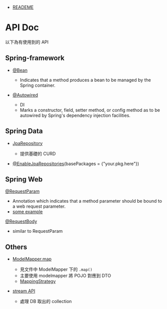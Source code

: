 
* [READEME](../README.md)

# API Doc

以下為有使用到的 API

## Spring-framework

* [@Bean](https://docs.spring.io/spring-framework/docs/current/javadoc-api/org/springframework/context/annotation/Bean.html)
    * Indicates that a method produces a bean to be managed by the Spring container.

* [@Autowired](https://docs.spring.io/spring-framework/docs/current/javadoc-api/org/springframework/beans/factory/annotation/Autowired.html)
    * DI
    * Marks a constructor, field, setter method, or config method as to be autowired by Spring's dependency injection facilities.

## Spring Data

* [JpaRepository](https://docs.spring.io/spring-data/jpa/docs/current/api/org/springframework/data/jpa/repository/JpaRepository.html)
    * 提供基礎的 CURD

* [@EnableJpaRepositories](https://docs.spring.io/spring-data/jpa/docs/current/api/org/springframework/data/jpa/repository/config/EnableJpaRepositories.html)(basePackages = {"your.pkg.here"})

## Spring Web

[@RequestParam](https://docs.spring.io/spring-framework/docs/current/javadoc-api/org/springframework/web/bind/annotation/RequestParam.html)
* Annotation which indicates that a method parameter should be bound to a web request parameter.
* [some example](https://matthung0807.blogspot.com/2021/04/spring-mvc-requestparam-url.html)

[@RequestBody](https://docs.spring.io/spring-framework/docs/current/javadoc-api/org/springframework/web/bind/annotation/RequestBody.html)
* similar to RequestParam

## Others

* [ModelMapper.map](https://modelmapper.org/javadoc/#map)
    * 見文件中 ModelMapper 下的 `.map()`
    * 主要使用 modelmapper 將 POJO 對應到 DTO
    * [MappingStrategy](https://modelmapper.org/javadoc/org/modelmapper/convention/MatchingStrategies.html)

* [stream API](https://docs.oracle.com/en/java/javase/17/docs/api/java.base/java/util/stream/package-summary.html)
    * 處理 DB 取出的 collection

